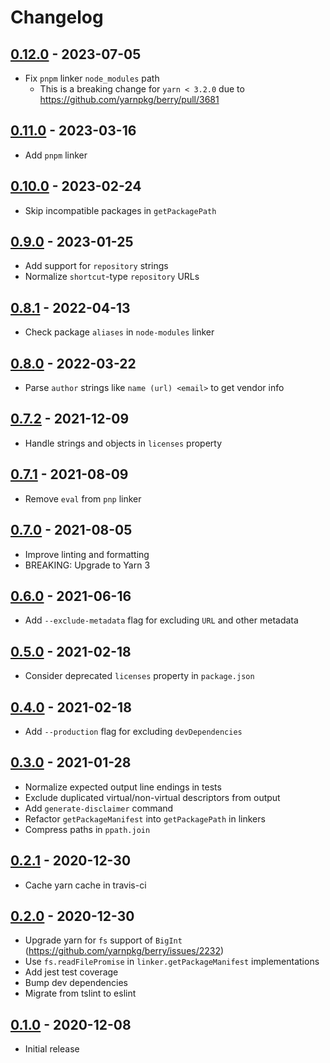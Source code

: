 # Changelog

## [0.12.0] - 2023-07-05
[0.12.0]: https://github.com/mhassan1/yarn-plugin-licenses/compare/v0.11.0...v0.12.0

- Fix `pnpm` linker `node_modules` path
  - This is a breaking change for `yarn < 3.2.0` due to https://github.com/yarnpkg/berry/pull/3681

## [0.11.0] - 2023-03-16
[0.11.0]: https://github.com/mhassan1/yarn-plugin-licenses/compare/v0.10.0...v0.11.0

- Add `pnpm` linker

## [0.10.0] - 2023-02-24
[0.10.0]: https://github.com/mhassan1/yarn-plugin-licenses/compare/v0.9.0...v0.10.0

- Skip incompatible packages in `getPackagePath`

## [0.9.0] - 2023-01-25
[0.9.0]: https://github.com/mhassan1/yarn-plugin-licenses/compare/v0.8.1...v0.9.0

- Add support for `repository` strings
- Normalize `shortcut`-type `repository` URLs

## [0.8.1] - 2022-04-13
[0.8.1]: https://github.com/mhassan1/yarn-plugin-licenses/compare/v0.8.0...v0.8.1

- Check package `aliases` in `node-modules` linker

## [0.8.0] - 2022-03-22
[0.8.0]: https://github.com/mhassan1/yarn-plugin-licenses/compare/v0.7.2...v0.8.0

- Parse `author` strings like `name (url) <email>` to get vendor info

## [0.7.2] - 2021-12-09
[0.7.2]: https://github.com/mhassan1/yarn-plugin-licenses/compare/v0.7.1...v0.7.2

- Handle strings and objects in `licenses` property

## [0.7.1] - 2021-08-09
[0.7.1]: https://github.com/mhassan1/yarn-plugin-licenses/compare/v0.7.0...v0.7.1

- Remove `eval` from `pnp` linker

## [0.7.0] - 2021-08-05
[0.7.0]: https://github.com/mhassan1/yarn-plugin-licenses/compare/v0.6.0...v0.7.0

- Improve linting and formatting
- BREAKING: Upgrade to Yarn 3

## [0.6.0] - 2021-06-16
[0.6.0]: https://github.com/mhassan1/yarn-plugin-licenses/compare/v0.5.0...v0.6.0

- Add `--exclude-metadata` flag for excluding `URL` and other metadata

## [0.5.0] - 2021-02-18
[0.5.0]: https://github.com/mhassan1/yarn-plugin-licenses/compare/v0.4.0...v0.5.0

- Consider deprecated `licenses` property in `package.json`

## [0.4.0] - 2021-02-18
[0.4.0]: https://github.com/mhassan1/yarn-plugin-licenses/compare/v0.3.0...v0.4.0

- Add `--production` flag for excluding `devDependencies`

## [0.3.0] - 2021-01-28
[0.3.0]: https://github.com/mhassan1/yarn-plugin-licenses/compare/v0.2.1...v0.3.0

- Normalize expected output line endings in tests
- Exclude duplicated virtual/non-virtual descriptors from output
- Add `generate-disclaimer` command
- Refactor `getPackageManifest` into `getPackagePath` in linkers
- Compress paths in `ppath.join`

## [0.2.1] - 2020-12-30
[0.2.1]: https://github.com/mhassan1/yarn-plugin-licenses/compare/v0.2.0...v0.2.1

- Cache yarn cache in travis-ci

## [0.2.0] - 2020-12-30
[0.2.0]: https://github.com/mhassan1/yarn-plugin-licenses/compare/v0.1.0...v0.2.0

- Upgrade yarn for `fs` support of `BigInt` (https://github.com/yarnpkg/berry/issues/2232)
- Use `fs.readFilePromise` in `linker.getPackageManifest` implementations
- Add jest test coverage
- Bump dev dependencies
- Migrate from tslint to eslint

## [0.1.0] - 2020-12-08
[0.1.0]: https://github.com/mhassan1/yarn-plugin-licenses/compare/cb369b3...v0.1.0

- Initial release
